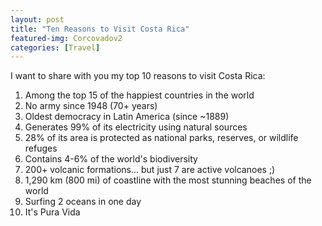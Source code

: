 ```yaml
---
layout: post
title: "Ten Reasons to Visit Costa Rica"
featured-img: Corcovadov2
categories: [Travel]
---
```


I want to share with you my top 10 reasons to visit Costa Rica: 

1. Among the top 15 of the happiest countries in the world
2. No army since 1948 (70+ years)
3. Oldest democracy in Latin America (since ~1889)
4. Generates 99% of its electricity using natural sources 
5. 28% of its area is protected as national parks, reserves, or wildlife refuges
6. Contains 4-6% of the world's biodiversity
7. 200+ volcanic formations... but just 7 are active volcanoes ;)
8. 1,290 km (800 mi) of coastline with the most stunning beaches of the world
9. Surfing 2 oceans in one day
10. It's Pura Vida

